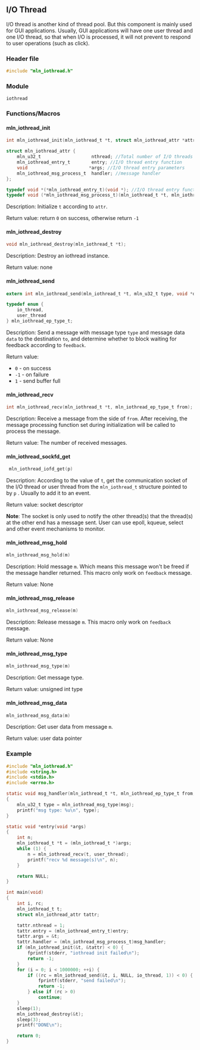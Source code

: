 ## I/O Thread

I/O thread is another kind of thread pool. But this component is mainly used for GUI applications. Usually, GUI applications will have one user thread and one I/O thread, so that when I/O is processed, it will not prevent to respond to user operations (such as click).



### Header file

```c
#include "mln_iothread.h"
```



### Module

`iothread`



### Functions/Macros



#### mln_iothread_init

```c
int mln_iothread_init(mln_iothread_t *t, struct mln_iothread_attr *attr);

struct mln_iothread_attr {
    mln_u32_t                   nthread; //Total number of I/O threads
    mln_iothread_entry_t        entry; //I/O thread entry function
    void                       *args; //I/O thread entry parameters
    mln_iothread_msg_process_t  handler; //message handler
};

typedef void *(*mln_iothread_entry_t)(void *); //I/O thread entry function
typedef void (*mln_iothread_msg_process_t)(mln_iothread_t *t, mln_iothread_ep_type_t from, mln_iothread_msg_t *msg);//message handler
```

Description: Initialize `t` according to `attr`.

Return value: return `0` on success, otherwise return `-1`


#### mln_iothread_destroy

```c
void mln_iothread_destroy(mln_iothread_t *t);
```

Description: Destroy an iothread instance.

Return value: none



#### mln_iothread_send

```c
extern int mln_iothread_send(mln_iothread_t *t, mln_u32_t type, void *data, mln_iothread_ep_type_t to, int feedback);

typedef enum {
    io_thread,
    user_thread
} mln_iothread_ep_type_t;
```

Description: Send a message with message type `type` and message data `data` to the destination `to`, and determine whether to block waiting for feedback according to `feedback`.

Return value:

- `0` - on success
- `-1` - on failure
- `1` - send buffer full



#### mln_iothread_recv

```c
int mln_iothread_recv(mln_iothread_t *t, mln_iothread_ep_type_t from);
```

Description: Receive a message from the side of `from`. After receiving, the message processing function set during initialization will be called to process the message.

Return value: The number of received messages.



#### mln_iothread_sockfd_get

```c
 mln_iothread_iofd_get(p)
```

Description: According to the value of `t`, get the communication socket of the I/O thread or user thread from the `mln_iothread_t` structure pointed to by `p` . Usually to add it to an event.

Return value: socket descriptor

**Note**: The socket is only used to notify the other thread(s) that the thread(s) at the other end has a message sent. User can use epoll, kqueue, select and other event mechanisms to monitor.




#### mln_iothread_msg_hold

```c
mln_iothread_msg_hold(m)
```

Description: Hold message `m`. Which means this message won't be freed if the message handler returned. This macro only work on `feedback` message.

Return value: None



#### mln_iothread_msg_release

```c
mln_iothread_msg_release(m)
```

Description: Release message `m`. This macro only work on `feedback` message.

Return value: None



#### mln_iothread_msg_type

```c
mln_iothread_msg_type(m)
```

Description: Get message type.

Return value: unsigned int type



#### mln_iothread_msg_data

```c
mln_iothread_msg_data(m)
```

Description: Get user data from message `m`.

Return value: user data pointer



### Example

```c
#include "mln_iothread.h"
#include <string.h>
#include <stdio.h>
#include <errno.h>

static void msg_handler(mln_iothread_t *t, mln_iothread_ep_type_t from, mln_iothread_msg_t *msg)
{
    mln_u32_t type = mln_iothread_msg_type(msg);
    printf("msg type: %u\n", type);
}

static void *entry(void *args)
{
    int n;
    mln_iothread_t *t = (mln_iothread_t *)args;
    while (1) {
        n = mln_iothread_recv(t, user_thread);
        printf("recv %d message(s)\n", n);
    }

    return NULL;
}

int main(void)
{
    int i, rc;
    mln_iothread_t t;
    struct mln_iothread_attr tattr;

    tattr.nthread = 1;
    tattr.entry = (mln_iothread_entry_t)entry;
    tattr.args = &t;
    tattr.handler = (mln_iothread_msg_process_t)msg_handler;
    if (mln_iothread_init(&t, &tattr) < 0) {
        fprintf(stderr, "iothread init failed\n");
        return -1;
    }
    for (i = 0; i < 1000000; ++i) {
        if ((rc = mln_iothread_send(&t, i, NULL, io_thread, 1)) < 0) {
            fprintf(stderr, "send failed\n");
            return -1;
        } else if (rc > 0)
            continue;
    }
    sleep(1);
    mln_iothread_destroy(&t);
    sleep(3);
    printf("DONE\n");

    return 0;
}
```

